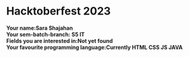 # Hacktoberfest 2023

**Your name:Sara Shajahan**  
**Your sem-batch-branch: S5 IT**  
**Fields you are interested in:Not yet found**  
**Your favourite programming language:Currently HTML CSS JS JAVA**
